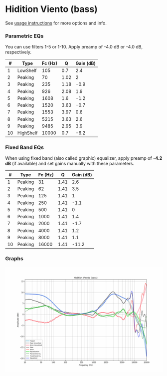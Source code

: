 # Hidition Viento (bass)
See [usage instructions](https://github.com/jaakkopasanen/AutoEq#usage) for more options and info.

### Parametric EQs
You can use filters 1-5 or 1-10. Apply preamp of -4.0 dB or -4.0 dB, respectively.

|   # | Type      |   Fc (Hz) |    Q |   Gain (dB) |
|-----|-----------|-----------|------|-------------|
|   1 | LowShelf  |       105 | 0.7  |         2.4 |
|   2 | Peaking   |        70 | 1.02 |         2   |
|   3 | Peaking   |       235 | 1.18 |        -0.9 |
|   4 | Peaking   |       926 | 2.08 |         1.9 |
|   5 | Peaking   |      1608 | 1.6  |        -1.2 |
|   6 | Peaking   |      1520 | 3.63 |        -0.7 |
|   7 | Peaking   |      1553 | 3.97 |         0.6 |
|   8 | Peaking   |      5215 | 3.63 |         2.6 |
|   9 | Peaking   |      9485 | 2.95 |         3.9 |
|  10 | HighShelf |     10000 | 0.7  |        -6.2 |

### Fixed Band EQs
When using fixed band (also called graphic) equalizer, apply preamp of **-4.2 dB** (if available) and set gains manually with these parameters.

|   # | Type    |   Fc (Hz) |    Q |   Gain (dB) |
|-----|---------|-----------|------|-------------|
|   1 | Peaking |        31 | 1.41 |         2.6 |
|   2 | Peaking |        62 | 1.41 |         3.5 |
|   3 | Peaking |       125 | 1.41 |         1   |
|   4 | Peaking |       250 | 1.41 |        -1.1 |
|   5 | Peaking |       500 | 1.41 |         0   |
|   6 | Peaking |      1000 | 1.41 |         1.4 |
|   7 | Peaking |      2000 | 1.41 |        -1.7 |
|   8 | Peaking |      4000 | 1.41 |         1.2 |
|   9 | Peaking |      8000 | 1.41 |         1.1 |
|  10 | Peaking |     16000 | 1.41 |       -11.2 |

### Graphs
![](./Hidition%20Viento%20(bass).png)

